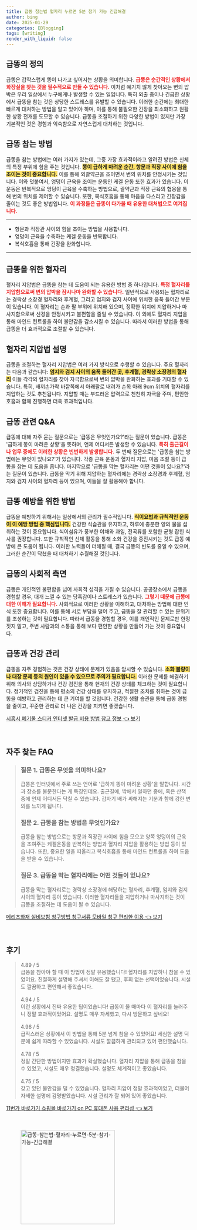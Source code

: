 ```yaml
---
title: 급똥 참는법 혈자리 누르면 5분 참기 가능 긴급해결
author: bing
date: 2025-01-29
categories: [Blogging]
tags: [writing]
render_with_liquid: false
---
```



<h2 id='급똥의 정의'>급똥의 정의</h2>

<p>급똥은 갑작스럽게 똥이 나가고 싶어지는 상황을 의미합니다. <b><span style="color: #ee2323;">급똥은 순간적인 상황에서 화장실을 찾는 것을 필수적으로 만들 수 있습니다.</span></b> 이처럼 예기치 않게 찾아오는 변의 압박은 우리 일상에서 누구에게나 발생할 수 있는 일입니다. 특히 외출 중이나 긴급한 상황에서 급똥을 참는 것은 상당한 스트레스를 유발할 수 있습니다. 이러한 순간에는 최대한 빠르게 대처하는 방법을 알고 있어야 하며, 이를 통해 불필요한 긴장을 최소화하고 원활한 상황 전개를 도모할 수 있습니다. 급똥을 조절하기 위한 다양한 방법이 있지만 가장 기본적인 것은 경험과 익숙함으로 자연스럽게 대처하는 것입니다.</p>

<h2 id='급똥 참는 방법'>급똥 참는 방법</h2>

<p>급똥을 참는 방법에는 여러 가지가 있는데, 그중 가장 효과적이라고 알려진 방법은 신체의 특정 부위에 힘을 주는 것입니다. <b><span style="background-color: #ffe066;">똥이 급하게 마려운 순간, 항문과 직장 사이에 힘을 조이는 것이 중요합니다.</span></b> 이를 통해 외괄약근을 조이면서 변의 위치를 안정시키는 것입니다. 이와 덧붙여서, 엉덩이 근육을 조이는 운동인 케겔 운동 또한 효과가 있습니다. 이 운동은 반복적으로 엉덩이 근육을 수축하는 방법으로, 괄약근과 직장 근육의 협응을 통해 변의 위치를 제어할 수 있습니다. 또한, 복식호흡을 통해 마음을 다스리고 긴장감을 줄이는 것도 좋은 방법입니다. <b><span style="color: #ee2323;">이 과정들은 급똥이 다가올 때 유용한 대처법으로 여겨집니다.</span></b></p>

<hr />

<ul>
    <li>항문과 직장관 사이의 힘을 조이는 방법을 사용합니다.</li>
    <li>엉덩이 근육을 수축하는 케겔 운동을 반복합니다.</li>
    <li>복식호흡을 통해 긴장을 완화합니다.</li>
</ul>

<hr />

<h2 id='급똥을 위한 혈자리'>급똥을 위한 혈자리</h2>

<p>혈자리 지압법은 급똥을 참는 데 도움이 되는 유용한 방법 중 하나입니다. <b><span style="color: #ee2323;">특정 혈자리를 지압함으로써 변의 압박을 잠시나마 완화할 수 있습니다.</span></b> 일반적으로 사용되는 혈자리로는 경락상 소장경 혈자리와 후계혈, 그리고 엄지와 검지 사이에 위치한 움푹 들어간 부분이 있습니다. 이 혈자리는 손과 팔 부위에 위치해 있으며, 정확한 위치에 지압하거나 마사지함으로써 신경을 안정시키고 불편함을 줄일 수 있습니다. 이 외에도 혈자리 지압을 통해 마인드 컨트롤을 하여 불안감을 감소시킬 수 있습니다. 따라서 이러한 방법을 통해 급똥을 더 효과적으로 조절할 수 있습니다.</p>

<h2 id='혈자리 지압법 설명'>혈자리 지압법 설명</h2>

<p>급똥을 조절하는 혈자리 지압법은 여러 가지 방식으로 수행할 수 있습니다. 주요 혈자리는 다음과 같습니다: <b><span style="background-color: #ffe066;">엄지와 검지 사이의 움푹 들어간 곳, 후계혈, 경락상 소장경의 혈자리</span></b> 이들 각각의 혈자리를 찾아 자극함으로써 변의 압박을 완화하는 효과를 기대할 수 있습니다. 특히, 새끼손가락 바깥쪽에서 아래팔로 내려가 손목 아래 9cm 위치의 혈자리를 지압하는 것도 추천됩니다. 지압할 때는 부드러운 압력으로 천천히 자극을 주며, 편안한 호흡과 함께 진행하면 더욱 효과적입니다.</p>

<h2 id='급똥 관련 Q&A'>급똥 관련 Q&A</h2>

<p>급똥에 대해 자주 묻는 질문으로는 '급똥은 무엇인가요?'라는 질문이 있습니다. 급똥은 '급하게 똥이 마려운 상황'을 뜻하며, 언제 어디서든 발생할 수 있습니다. <b><span style="color: #ee2323;">특히 출근길이나 업무 중에도 이러한 상황은 빈번하게 발생합니다.</span></b> 두 번째 질문으로는 '급똥을 참는 방법에는 무엇이 있나요?'가 있습니다. 각종 근육 운동과 혈자리 지압, 마음 조절 등이 급똥을 참는 데 도움을 줍니다. 마지막으로 '급똥을 막는 혈자리는 어떤 것들이 있나요?'라는 질문이 있습니다. 급똥을 막기 위해 지압하는 혈자리에는 경락상 소장경과 후계혈, 엄지와 검지 사이의 혈자리 등이 있으며, 이들을 잘 활용해야 합니다.</p>

<h2 id='급똥 예방을 위한 방법'>급똥 예방을 위한 방법</h2>

<p>급똥을 예방하기 위해서는 일상에서의 관리가 필수적입니다. <b><span style="background-color: #ffe066;">식이요법과 규칙적인 운동이 이 예방 방법 중 핵심입니다.</span></b> 건강한 식습관을 유지하고, 하루에 충분한 양의 물을 섭취하는 것이 중요합니다. 식이섬유가 풍부한 야채와 과일, 전곡류를 포함한 균형 잡힌 식사를 권장합니다. 또한 규칙적인 신체 활동을 통해 소화 건강을 증진시키는 것도 급똥 예방에 큰 도움이 됩니다. 이러한 노력들이 더해질 때, 결국 급똥의 빈도를 줄일 수 있으며, 그러한 순간이 닥쳤을 때 대처하기 수월해질 것입니다.</p>

<h2 id='급똥의 사회적 측면'>급똥의 사회적 측면</h2>

<p>급똥은 개인적인 불편함을 넘어 사회적 성격을 가질 수 있습니다. 공공장소에서 급똥을 경험할 경우, 대개 느낄 수 있는 당혹감이나 스트레스가 있습니다. <b><span style="color: #ee2323;">그렇기 때문에 급똥에 대한 이해가 필요합니다.</span></b> 사회적으로 이러한 상황을 이해하고, 대처하는 방법에 대한 인식 또한 중요합니다. 이를 통해 서로 부담을 덜어 주고, 급똥을 잘 관리할 수 있는 분위기를 조성하는 것이 필요합니다. 따라서 급똥을 경험할 경우, 이를 개인적인 문제로만 한정짓지 말고, 주변 사람과의 소통을 통해 보다 편안한 상황을 만들어 가는 것이 중요합니다.</p>

<h2 id='급똥과 건강 관리'>급똥과 건강 관리</h2>

<p>급똥을 자주 경험하는 것은 건강 상태에 문제가 있음을 암시할 수 있습니다. <b><span style="background-color: #ffe066;">소화 불량이나 대장 문제 등의 원인이 있을 수 있으므로 주의가 필요합니다.</span></b> 이러한 문제를 해결하기 위해 의사와 상담하거나 건강 검진을 통해 현재의 건강 상태를 체크하는 것이 필요합니다. 정기적인 검진을 통해 평소의 건강 상태를 유지하고, 적절한 조치를 취하는 것이 급똥을 예방하고 관리하는 데 큰 기여를 할 것입니다. 건강한 생활 습관을 통해 급똥 경험을 줄이고, 꾸준한 관리로 더 나은 건강을 지키면 좋겠습니다.</p>


<p><a class="click-button" title="시흥시 폐기물 스티커 인터넷 발급 비용 방법 참고 정보" href="https://purplelist.github.io/posts/%EC%8B%9C%ED%9D%A5%EC%8B%9C-%ED%8F%90%EA%B8%B0%EB%AC%BC-%EC%8A%A4%ED%8B%B0%EC%BB%A4-%EC%9D%B8%ED%84%B0%EB%84%B7-%EB%B0%9C%EA%B8%89-%EB%B9%84%EC%9A%A9-%EB%B0%A9%EB%B2%95-%EC%B0%B8%EA%B3%A0-%EC%A0%95%EB%B3%B4/" rel="dofollow">시흥시 폐기물 스티커 인터넷 발급 비용 방법 참고 정보 👈 보기</a></p><br>
<h2 id='자주_찾는_FAQ'>자주 찾는 FAQ</h2>
<div itemscope="" itemtype="https://schema.org/FAQPage"> 
<blockquote> 
<div itemscope="" itemprop="mainEntity" itemtype="https://schema.org/Question"> 
<h3 itemprop="name">질문 1. 급똥은 무엇을 의미하나요?</h3> 
<div itemscope="" itemprop="acceptedAnswer" itemtype="https://schema.org/Answer"> 
<span itemprop="text"> 
<p>급똥은 인터넷에서 주로 쓰는 언어로 '급하게 똥이 마려운 상황'을 말합니다. 시간과 장소를 불문한다는 게 특징인데요. 출근길에, 밖에서 일하던 중에, 혹은 산책 중에 언제 어디서든 닥칠 수 있습니다. 갑자기 배가 싸해지는 기분과 함께 강한 변의를 느끼게 됩니다.</p> 
</span> 
</div> 
</div> 
<div itemscope="" itemprop="mainEntity" itemtype="https://schema.org/Question"> 
<h3 itemprop="name">질문 2. 급똥을 참는 방법은 무엇인가요?</h3> 
<div itemscope="" itemprop="acceptedAnswer" itemtype="https://schema.org/Answer"> 
<span itemprop="text"> 
<p>급똥을 참는 방법으로는 항문과 직장관 사이에 힘을 모으고 양쪽 엉덩이의 근육을 조여주는 케겔운동을 반복하는 방법과 혈자리 지압을 활용하는 방법 등이 있습니다. 또한, 중요한 일을 떠올리고 복식호흡을 통해 마인드 컨트롤을 하여 도움을 받을 수 있습니다.</p> 
</span> 
</div> 
</div> 
<div itemscope="" itemprop="mainEntity" itemtype="https://schema.org/Question"> 
<h3 itemprop="name">질문 3. 급똥을 막는 혈자리에는 어떤 것들이 있나요?</h3> 
<div itemscope="" itemprop="acceptedAnswer" itemtype="https://schema.org/Answer"> 
<span itemprop="text"> 
<p>급똥을 막는 혈자리로는 경락상 소장경에 해당하는 혈자리, 후계혈, 엄지와 검지 사이의 혈자리 등이 있습니다. 이러한 혈자리들을 지압하거나 마사지하는 것이 급똥을 조절하는 데 도움이 될 수 있습니다.</p> 
</span> 
</div> 
</div> 
</blockquote> 
</div>
<p><a class="click-button" title="메리츠화재 실비보험 청구방법 청구서류 모바일 청구 편리한 이용" href="https://purplelist.github.io/posts/%EB%A9%94%EB%A6%AC%EC%B8%A0%ED%99%94%EC%9E%AC-%EC%8B%A4%EB%B9%84%EB%B3%B4%ED%97%98-%EC%B2%AD%EA%B5%AC%EB%B0%A9%EB%B2%95-%EC%B2%AD%EA%B5%AC%EC%84%9C%EB%A5%98-%EB%AA%A8%EB%B0%94%EC%9D%BC-%EC%B2%AD%EA%B5%AC-%ED%8E%B8%EB%A6%AC%ED%95%9C-%EC%9D%B4%EC%9A%A9/" rel="dofollow">메리츠화재 실비보험 청구방법 청구서류 모바일 청구 편리한 이용 👈 보기</a></p><br>
<h2 id='후기'>후기</h2>
<div itemscope itemtype="https://schema.org/Product">
  <blockquote>
  <div itemprop="review" itemscope itemtype="https://schema.org/Review">
      <div itemprop="reviewRating" itemscope itemtype="https://schema.org/Rating"> <span itemprop="ratingValue">4.89</span> / <span itemprop="bestRating">5</span> </div>
      <span itemprop="reviewBody">급똥을 참아야 할 때 이 방법이 정말 유용했습니다! 혈자리를 지압하니 참을 수 있었어요. 친절하게 설명해 주셔서 이해도 잘 됐고, 후회 없는 선택이었습니다. 시설도 깔끔하고 편안해서 좋았습니다.</span>
  </div>
  <br>
  <div itemprop="review" itemscope itemtype="https://schema.org/Review">
      <div itemprop="reviewRating" itemscope itemtype="https://schema.org/Rating"> <span itemprop="ratingValue">4.94</span> / <span itemprop="bestRating">5</span> </div>
      <span itemprop="reviewBody">이런 상황에서 진짜 유용한 팁이었습니다! 급똥이 올 때마다 이 혈자리를 눌러주니 정말 효과적이었어요. 설명도 매우 자세했고, 다시 방문하고 싶네요!</span>
  </div>
  <br>
  <div itemprop="review" itemscope itemtype="https://schema.org/Review">
      <div itemprop="reviewRating" itemscope itemtype="https://schema.org/Rating"> <span itemprop="ratingValue">4.96</span> / <span itemprop="bestRating">5</span> </div>
      <span itemprop="reviewBody">급작스러운 상황에서 이 방법을 통해 5분 넘게 참을 수 있었어요! 세심한 설명 덕분에 쉽게 따라할 수 있었습니다. 시설도 깔끔하게 관리되고 있어 편안했습니다.</span>
  </div>
  <br>
  <div itemprop="review" itemscope itemtype="https://schema.org/Review">
      <div itemprop="reviewRating" itemscope itemtype="https://schema.org/Rating"> <span itemprop="ratingValue">4.78</span> / <span itemprop="bestRating">5</span> </div>
      <span itemprop="reviewBody">정말 간단한 방법이지만 효과가 확실했습니다. 혈자리 지압을 통해 급똥을 참을 수 있었고, 시설도 매우 청결했습니다. 설명도 체계적이고 좋았습니다.</span>
  </div>
  <br>
  <div itemprop="review" itemscope itemtype="https://schema.org/Review">
      <div itemprop="reviewRating" itemscope itemtype="https://schema.org/Rating"> <span itemprop="ratingValue">4.75</span> / <span itemprop="bestRating">5</span> </div>
      <span itemprop="reviewBody">갖고 있던 불안감을 덜 수 있었습니다. 혈자리 지압이 정말 효과적이었고, 더불어 자세한 설명에 감명받았습니다. 시설 관리가 잘 되어 있어 좋았습니다.</span>
  </div>
  </blockquote>
</div>
<p><a class="click-button" title="11번가 바로가기 쇼핑몰 바로가기 on PC 휴대폰 사용 편리성" href="https://purplelist.github.io/posts/11%EB%B2%88%EA%B0%80-%EB%B0%94%EB%A1%9C%EA%B0%80%EA%B8%B0-%EC%87%BC%ED%95%91%EB%AA%B0-%EB%B0%94%EB%A1%9C%EA%B0%80%EA%B8%B0-on-PC-%ED%9C%B4%EB%8C%80%ED%8F%B0-%EC%82%AC%EC%9A%A9-%ED%8E%B8%EB%A6%AC%EC%84%B1/" rel="dofollow">11번가 바로가기 쇼핑몰 바로가기 on PC 휴대폰 사용 편리성 👈 보기</a></p><br>
<figure class="image"><img src="https://purplelist.github.io/assets/img/thumbnail/급똥-참는법-혈자리-누르면-5분-참기-가능-긴급해결.webp" alt="급똥-참는법-혈자리-누르면-5분-참기-가능-긴급해결" width="256" height="256"></figure>